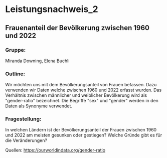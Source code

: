 # Leistungsnachweis_2

## Frauenanteil der Bevölkerung zwischen 1960 und 2022

### Gruppe: 
Miranda Downing, Elena Buchli

### Outline:
Wir möchten uns mit dem Bevölkerungsanteil von Frauen befassen. Dazu verwenden wir Daten welche zwischen 1960 und 2022 erfasst wurden.
Das Verhältnis zwischen männlicher und weiblicher Bevölkerung wird als "gender-ratio" bezeichnet. Die Begriffe "sex" und "gender" werden in den Daten als Synonyme verwendet.

### Fragestellung:
In welchen Ländern ist der Bevölkerungsanteil der Frauen zwischen 1960 und 2022 am meisten gesunken oder gestiegen?
Welche Gründe gibt es für die Veränderungen?


Quellen:
https://ourworldindata.org/gender-ratio





